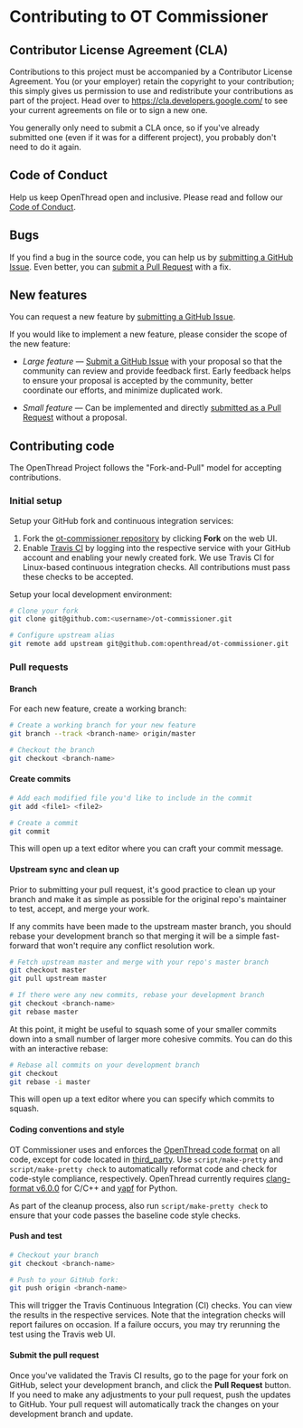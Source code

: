 # Contributing to OT Commissioner

## Contributor License Agreement (CLA)

Contributions to this project must be accompanied by a Contributor License Agreement. You (or your employer) retain the copyright to your contribution; this simply gives us permission to use and redistribute your contributions as part of the project. Head over to <https://cla.developers.google.com/> to see your current agreements on file or to sign a new one.

You generally only need to submit a CLA once, so if you've already submitted one (even if it was for a different project), you probably don't need to do it again.

## Code of Conduct

Help us keep OpenThread open and inclusive.  Please read and follow our [Code of Conduct](CODE_OF_CONDUCT.md).

## Bugs

If you find a bug in the source code, you can help us by [submitting a GitHub Issue](https://github.com/openthread/ot-commissioner/issues/new). Even better, you can [submit a Pull Request](#submitting-a-pull-request) with a fix.

## New features

You can request a new feature by [submitting a GitHub Issue](https://github.com/openthread/ot-commissioner/issues/new).

If you would like to implement a new feature, please consider the scope of the new feature:

* *Large feature* — [Submit a GitHub Issue](https://github.com/openthread/ot-commissioner/issues/new) with your proposal so that the community can review and provide feedback first. Early feedback helps to ensure your proposal is accepted by the community, better coordinate our efforts, and minimize duplicated work.

* *Small feature* — Can be implemented and directly [submitted as a Pull Request](#submitting-a-pull-request) without a proposal.

## Contributing code

The OpenThread Project follows the "Fork-and-Pull" model for accepting contributions.

### Initial setup

Setup your GitHub fork and continuous integration services:

1. Fork the [ot-commissioner repository](https://github.com/openthread/ot-commissioner) by clicking **Fork** on the web UI.
1. Enable [Travis CI](https://travis-ci.org/) by logging into the respective service with your GitHub account and enabling your newly created fork. We use Travis CI for Linux-based continuous integration checks. All contributions must pass these checks to be accepted.

Setup your local development environment:

```bash
# Clone your fork
git clone git@github.com:<username>/ot-commissioner.git

# Configure upstream alias
git remote add upstream git@github.com:openthread/ot-commissioner.git
```

### Pull requests

#### Branch

For each new feature, create a working branch:

```bash
# Create a working branch for your new feature
git branch --track <branch-name> origin/master

# Checkout the branch
git checkout <branch-name>
```

#### Create commits

```bash
# Add each modified file you'd like to include in the commit
git add <file1> <file2>

# Create a commit
git commit
```

This will open up a text editor where you can craft your commit message.

#### Upstream sync and clean up

Prior to submitting your pull request, it's good practice to clean up your branch and make it as simple as possible for the original repo's maintainer to test, accept, and merge your work.

If any commits have been made to the upstream master branch, you should rebase your development branch so that merging it will be a simple fast-forward that won't require any conflict resolution work.

```bash
# Fetch upstream master and merge with your repo's master branch
git checkout master
git pull upstream master

# If there were any new commits, rebase your development branch
git checkout <branch-name>
git rebase master
```

At this point, it might be useful to squash some of your smaller commits down into a small number of larger more cohesive commits. You can do this with an interactive rebase:

```bash
# Rebase all commits on your development branch
git checkout
git rebase -i master
```

This will open up a text editor where you can specify which commits to squash.

#### Coding conventions and style

OT Commissioner uses and enforces the [OpenThread code format](./.clang-format) on all code, except for code located in [third_party](third_party).  Use `script/make-pretty` and `script/make-pretty check` to automatically reformat code and check for code-style compliance, respectively. OpenThread currently requires [clang-format v6.0.0](http://releases.llvm.org/download.html#6.0.0) for C/C++ and [yapf](https://github.com/google/yapf) for Python.

As part of the cleanup process, also run `script/make-pretty check` to ensure that your code passes the baseline code style checks.

#### Push and test

```bash
# Checkout your branch
git checkout <branch-name>

# Push to your GitHub fork:
git push origin <branch-name>
```

This will trigger the Travis Continuous Integration (CI) checks. You can view the results in the respective services. Note that the integration checks will report failures on occasion. If a failure occurs, you may try rerunning the test using the Travis web UI.

#### Submit the pull request

Once you've validated the Travis CI results, go to the page for your fork on GitHub, select your development branch, and click the **Pull Request** button. If you need to make any adjustments to your pull request, push the updates to GitHub. Your pull request will automatically track the changes on your development branch and update.

